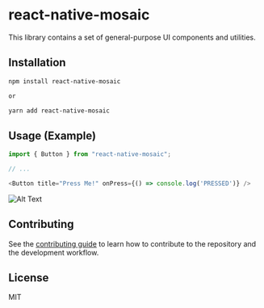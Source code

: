 # react-native-mosaic

This library contains a set of general-purpose UI components and utilities.

## Installation

```sh
npm install react-native-mosaic

or 

yarn add react-native-mosaic
```

## Usage (Example)

```js
import { Button } from "react-native-mosaic";

// ...

<Button title="Press Me!" onPress={() => console.log('PRESSED')} />
```


![Alt Text](https://drive.google.com/uc?export=view&id=14rtKtUHp0l0sPR_8etcOhNygAvKDRdpH)


## Contributing

See the [contributing guide](CONTRIBUTING.md) to learn how to contribute to the repository and the development workflow.

## License

MIT
